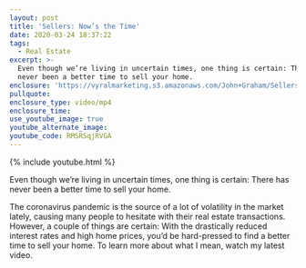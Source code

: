 ```yaml
---
layout: post
title: 'Sellers: Now’s the Time'
date: 2020-03-24 18:37:22
tags:
  - Real Estate
excerpt: >-
  Even though we’re living in uncertain times, one thing is certain: There has
  never been a better time to sell your home.
enclosure: 'https://vyralmarketing.s3.amazonaws.com/John+Graham/Sellers-+Nows+the+Time.mp4'
pullquote:
enclosure_type: video/mp4
enclosure_time:
use_youtube_image: true
youtube_alternate_image:
youtube_code: RMSRSqjRVGA
---
```


{% include youtube.html %}

Even though we’re living in uncertain times, one thing is certain: There has never been a better time to sell your home.

The coronavirus pandemic is the source of a lot of volatility in the market lately, causing many people to hesitate with their real estate transactions. However, a couple of things are certain: With the drastically reduced interest rates and high home prices, you’d be hard-pressed to find a better time to sell your home. To learn more about what I mean, watch my latest video.
